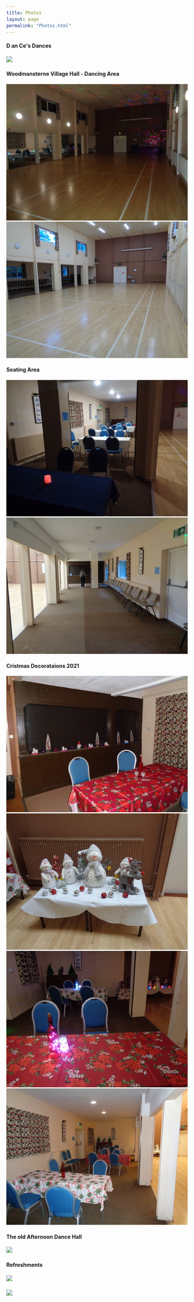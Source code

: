 ```yaml
---
title: Photos
layout: page
permalink: "Photos.html"
---
```

<article class="grid_12 grid_12 center-text">
  <h4>D an Ce's Dances</h4>
<img src="images/Lights_flashing.gif" class="padded-bottom"/>
</article>

<article class="grid_12 center-text">
<h4>Woodmansterne Village Hall - Dancing Area</h4>
 </article> 
 
 <article class="grid_6 center-text">
<img src="images/DSC04058c.JPG" class="padded-bottom"/>
</article>

 <article class="grid_6 center-text">
<img src="images/WVH_Hall_from_door480.JPG" class="padded-bottom"/>
</article>

<article class="grid_12 center-text">
<h4>Seating Area</h4>
 </article> 
 
 <article class="grid_6 center-text">
  <img src="images/DSC04060c.JPG" class="padded-bottom"/>
</article>

 <article class="grid_6 center-text">
  <img src="images/WVH_Seating_area480.JPG" class="padded-bottom"/>
</article>

<article class="grid_12 center-text padded bottom">
<h4>Cristmas Decorataions 2021</h4>
</article>

<article class="grid_6 center-text padded bottom">
<img src="images/Christmas_decorationsc.JPG" class="padded-bottom"/>
<img src="images/Christmas_decorations_2c.JPG" class="padded-bottom"/>
</article>

<article class="grid_6 center-text padded bottom">
  <img src="images/Christmas_tablesc.JPG" class="padded-bottom"/>
  <img src="images/Christmas_tables_2c.JPG" class="padded-bottom"/>
</article>


<article class="grid_12 Visible center-text">
<h4>The old Afternoon Dance Hall</h4>
<img src="images/HALL.jpg" class="padded-bottom"/>

<h4>Refreshments</h4>
<img src="images/D_and_Cs_004.jpg" class="padded-bottom"/>
<h4></h4>
<img src="images/2015_May_0111.jpg" class="padded-bottom"/>
</article>






